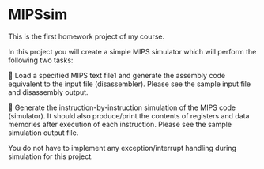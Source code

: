 # MIPSsim
This is the first homework project of my course.

In this project you will create a simple MIPS simulator which will perform the following two tasks:

􏰀 Load a specified MIPS text file1 and generate the assembly code equivalent to the input file (disassembler).
 Please see the sample input file and disassembly output.
 
􏰀 Generate the instruction-by-instruction simulation of the MIPS code (simulator).
 It should also produce/print the contents of registers and data memories after execution of each instruction. 
 Please see the sample simulation output file.
 
You do not have to implement any exception/interrupt handling during simulation for this project.
